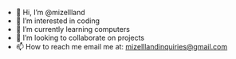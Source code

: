- 👋 Hi, I’m @mizellland
- 👀 I’m interested in coding
- 🌱 I’m currently learning computers
- 💞️ I’m looking to collaborate on projects
- 📫 How to reach me email me at: mizelllandinquiries@gmail.com

<!---
mizellland/mizellland is a ✨ special ✨ repository because its `README.md` (this file) appears on your GitHub profile.
You can click the Preview link to take a look at your changes.
--->
